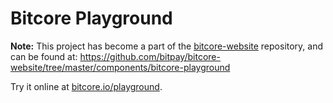 # Bitcore Playground

**Note:** This project has become a part of the [bitcore-website](https://github.com/bitpay/bitcore-website) repository, and can be found at: https://github.com/bitpay/bitcore-website/tree/master/components/bitcore-playground

Try it online at [bitcore.io/playground](http://bitcore.io/playground).

